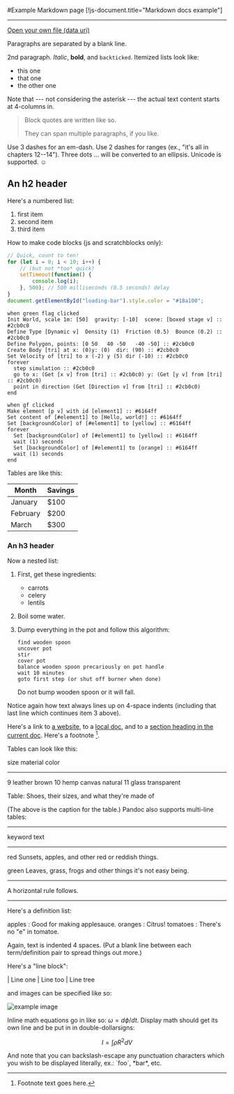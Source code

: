 #Example Markdown page
[!js-document.title="Markdown docs example"]

---

[Open your own file (data uri)](#/markdown/any.html)

Paragraphs are separated by a blank line.

2nd paragraph. *Italic*, **bold**, and `backticked`. Itemized lists
look like:

  * this one
  * that one
  * the other one

Note that --- not considering the asterisk --- the actual text
content starts at 4-columns in.

> Block quotes are
> written like so.
>
> They can span multiple paragraphs,
> if you like.

Use 3 dashes for an em-dash. Use 2 dashes for ranges (ex., "it's all
in chapters 12--14"). Three dots ... will be converted to an ellipsis.
Unicode is supported. ☺



An h2 header
------------

Here's a numbered list:

 1. first item
 2. second item
 3. third item

How to make code blocks (js and scratchblocks only):

~~~JavaScript
// Quick, count to ten!
for (let i = 0; i < 10; i++) {
    // (but not *too* quick)
    setTimeout(function() {
        console.log(i);
    }, 500); // 500 milliseconds (0.5 seconds) delay
}
document.getElementById("loading-bar").style.color = "#18a100";
~~~

~~~scratch3
when green flag clicked
Init World, scale 1m: [50]  gravity: [-10]  scene: [boxed stage v] :: #2cb0c0
Dеfine Type [Dynamic v]  Density (1)  Friction (0.5)  Bounce (0.2) :: #2cb0c0
Dеfine Polygon, points: [0 50   40 -50   -40 -50] :: #2cb0c0
Create Body [tri] at x: (0)y: (0)  dir: (90) :: #2cb0c0
Set Velocity of [tri] to x (-2) y (5) dir (-10) :: #2cb0c0
forever
  step simulation :: #2cb0c0
  go to x: (Get [x v] from [tri] :: #2cb0c0) y: (Get [y v] from [tri] :: #2cb0c0)
  point in direction (Get [Direction v] from [tri] :: #2cb0c0)
end
~~~

```scratch2
when gf clicked
Make element [p v] with id [element1] :: #6164ff
Set content of [#element1] to [Hello, world!] :: #6164ff
Set [backgroundColor] of [#element1] to [yellow] :: #6164ff
forever
  Set [backgroundColor] of [#element1] to [yellow] :: #6164ff
  wait (1) seconds
  Set [backgroundColor] of [#element1] to [orange] :: #6164ff
  wait (1) seconds
end
```

Tables are like this:
<table>
  <thead>
    <th>Month</th>
    <th>Savings</th>
  </thead>
  <tbody>
    <tr>
      <td>January</td>
      <td>$100</td>
    </tr>
    <tr>
      <td>February</td>
      <td>$200</td>
    </tr>
    <tr>
      <td>March</td>
      <td>$300</td>
    </tr>
  </tbody>
</table>

### An h3 header ###

Now a nested list:

 1. First, get these ingredients:

      * carrots
      * celery
      * lentils

 2. Boil some water.

 3. Dump everything in the pot and follow
    this algorithm:

        find wooden spoon
        uncover pot
        stir
        cover pot
        balance wooden spoon precariously on pot handle
        wait 10 minutes
        goto first step (or shut off burner when done)

    Do not bump wooden spoon or it will fall.

Notice again how text always lines up on 4-space indents (including
that last line which continues item 3 above).

Here's a link to [a website](http://example.com), to a [local
doc](local-doc.html), and to a [section heading in the current
doc](#an-h2-header). Here's a footnote [^1].

[^1]: Footnote text goes here.

Tables can look like this:

size  material      color
----  ------------  ------------
9     leather       brown
10    hemp canvas   natural
11    glass         transparent

Table: Shoes, their sizes, and what they're made of

(The above is the caption for the table.) Pandoc also supports
multi-line tables:

--------  -----------------------
keyword   text
--------  -----------------------
red       Sunsets, apples, and
          other red or reddish
          things.

green     Leaves, grass, frogs
          and other things it's
          not easy being.
--------  -----------------------

A horizontal rule follows.

***

Here's a definition list:

apples
  : Good for making applesauce.
oranges
  : Citrus!
tomatoes
  : There's no "e" in tomatoe.

Again, text is indented 4 spaces. (Put a blank line between each
term/definition pair to spread things out more.)

Here's a "line block":

| Line one
|   Line too
| Line tree

and images can be specified like so:

![example image](https://duncanlock.net/images/posts/better-figures-images-plugin-for-pelican/dummy-200x200.png "An exemplary image")

Inline math equations go in like so: $\omega = d\phi / dt$. Display
math should get its own line and be put in in double-dollarsigns:

$$I = \int \rho R^{2} dV$$

And note that you can backslash-escape any punctuation characters
which you wish to be displayed literally, ex.: \`foo\`, \*bar\*, etc.
